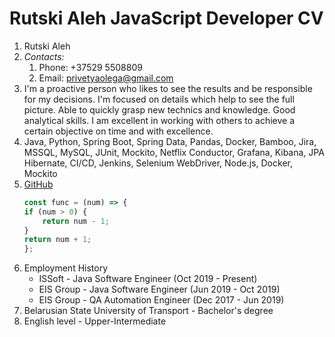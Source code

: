 # **Rutski Aleh JavaScript Developer CV**

1. Rutski Aleh
1. *Contacts:*
    1. Phone: +37529 5508809
    1. Email: privetyaolega@gmail.com
1. I'm a proactive person who likes to see the results and be responsible for my decisions. I'm focused on details which help to see the full picture. Able to quickly grasp new technics and knowledge. Good analytical skills. I am excellent in working with others to achieve a certain objective on time and with excellence.
1. Java, Python, Spring Boot, Spring Data, Pandas, Docker, Bamboo, Jira, MSSQL, MySQL, JUnit, Mockito, Netflix Conductor, Grafana, Kibana, JPA Hibernate, CI/CD, Jenkins, Selenium WebDriver, Node.js, Docker, Mockito
1. [GitHub](https://github.com/LizaAgey)
    ```javascript
    const func = (num) => {
    if (num > 0) {
        return num - 1;
    }
    return num + 1;
    };
    ```
1. Employment History
   - ISSoft - Java Software Engineer (Oct 2019 - Present)
   - EIS Group - Java Software Engineer (Jun 2019 - Oct 2019)
   - EIS Group - QA Automation Engineer (Dec 2017 - Jun 2019)
1. Belarusian State University of Transport - Bachelor's degree
1. English level - Upper-Intermediate